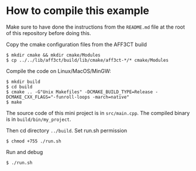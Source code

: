 # How to compile this example

Make sure to have done the instructions from the `README.md` file at the root of this repository before doing this.

Copy the cmake configuration files from the AFF3CT build

	$ mkdir cmake && mkdir cmake/Modules
	$ cp ../../lib/aff3ct/build/lib/cmake/aff3ct-*/* cmake/Modules

Compile the code on Linux/MacOS/MinGW:

	$ mkdir build
	$ cd build
	$ cmake .. -G"Unix Makefiles" -DCMAKE_BUILD_TYPE=Release -DCMAKE_CXX_FLAGS="-funroll-loops -march=native"
	$ make

The source code of this mini project is in `src/main.cpp`.
The compiled binary is in `build/bin/my_project`.

Then cd directory `../build`. Set run.sh permission

    $ chmod +755 ./run.sh

Run and debug

    $ ./run.sh